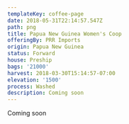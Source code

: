 ```yaml
---
templateKey: coffee-page
date: 2018-05-31T22:14:57.547Z
path: png
title: Papua New Guinea Women's Coop
offeringBy: PRR Imports
origin: Papua New Guinea
status: Forward
house: Preship
bags: '21000'
harvest: 2018-03-30T15:14:57-07:00
elevation: '1500'
process: Washed
description: Coming soon
---
```

Coming soon
